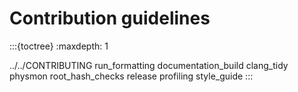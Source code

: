 # Contribution guidelines

:::{toctree}
:maxdepth: 1

../../CONTRIBUTING
run_formatting
documentation_build
clang_tidy
physmon
root_hash_checks
release
profiling
style_guide
:::
